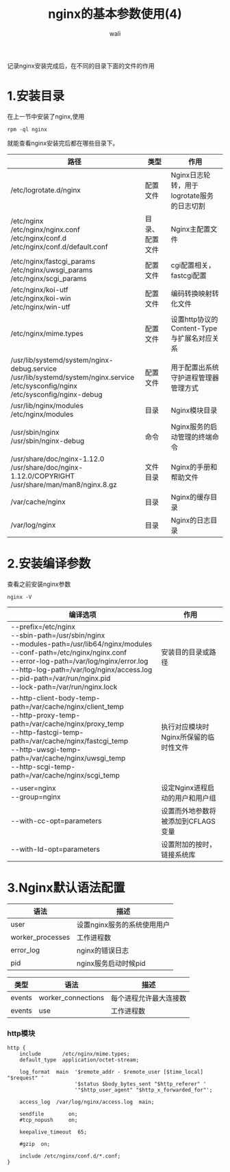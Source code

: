 ﻿---
layout: post
title: nginx的基本参数使用(4)  #标题
tagline: 基于Nginx的中间架构
category: nginx      #分类
author: wali    #作者
tag: nginx     #标签
ghurl:        #github url
ghurl_zip:    #github zip下载
comments: true

post_nav: ["1.安装目录","2.安装编译参数","3.Nginx默认语法配置"]
group_tag: nginx教程
---

记录nginx安装完成后，在不同的目录下面的文件的作用

# 1.安装目录

在上一节中安装了nginx,使用

	rpm -ql nginx
	
就能查看nginx安装完后都在哪些目录下。

路径|类型|作用
-|-|-
/etc/logrotate.d/nginx|配置文件|Nginx日志轮转，用于logrotate服务的日志切割|
/etc/nginx <br> /etc/nginx/nginx.conf <br> /etc/nginx/conf.d <br> /etc/nginx/conf.d/default.conf |目录、配置文件|Nginx主配置文件|
/etc/nginx/fastcgi_params <br> /etc/nginx/uwsgi_params <br> /etc/nginx/scgi_params|配置文件|cgi配置相关，fastcgi配置|
/etc/nginx/koi-utf <br> /etc/nginx/koi-win <br> /etc/nginx/win-utf|配置文件|编码转换映射转化文件|
/etc/nginx/mime.types|配置文件|设置http协议的Content-Type与扩展名对应关系|
/usr/lib/systemd/system/nginx-debug.service <br> /usr/lib/systemd/system/nginx.service <br> /etc/sysconfig/nginx <br> /etc/sysconfig/nginx-debug|配置文件|用于配置出系统守护进程管理器管理方式|
/usr/lib/nginx/modules <br> /etc/nginx/modules|目录|Nginx模块目录|
/usr/sbin/nginx <br> /usr/sbin/nginx-debug|命令|Nginx服务的启动管理的终端命令|
/usr/share/doc/nginx-1.12.0 <br> /usr/share/doc/nginx-1.12.0/COPYRIGHT <br> /usr/share/man/man8/nginx.8.gz|文件目录|Nginx的手册和帮助文件|
/var/cache/nginx|目录|Nginx的缓存目录|
/var/log/nginx|目录|Nginx的日志目录|

# 2.安装编译参数

查看之前安装nginx参数

	nginx -V
	
编译选项|作用
-|-
--prefix=/etc/nginx <br> --sbin-path=/usr/sbin/nginx <br> --modules-path=/usr/lib64/nginx/modules <br> --conf-path=/etc/nginx/nginx.conf <br> --error-log-path=/var/log/nginx/error.log <br> --http-log-path=/var/log/nginx/access.log <br> --pid-path=/var/run/nginx.pid <br> --lock-path=/var/run/nginx.lock|安装目的目录或路径
--http-client-body-temp-path=/var/cache/nginx/client_temp <br> --http-proxy-temp-path=/var/cache/nginx/proxy_temp <br> --http-fastcgi-temp-path=/var/cache/nginx/fastcgi_temp <br> --http-uwsgi-temp-path=/var/cache/nginx/uwsgi_temp <br> --http-scgi-temp-path=/var/cache/nginx/scgi_temp|执行对应模块时Nginx所保留的临时性文件|
--user=nginx <br> --group=nginx|设定Nginx进程启动的用户和用户组|
--with-cc-opt=parameters|设置而外地参数将被添加到CFLAGS变量|
--with-Id-opt=parameters|设置附加的按时，链接系统库|

# 3.Nginx默认语法配置
	
语法|描述
-|-
user|设置nginx服务的系统使用用户|
worker_processes|工作进程数|
error_log|nginx的错误日志|
pid|nginx服务启动时候pid|

类型|语法|描述
-|-|-
events|worker_connections|每个进程允许最大连接数|
events|use|工作进程数

### http模块

```nginx
http {
    include       /etc/nginx/mime.types;
    default_type  application/octet-stream;

    log_format  main  '$remote_addr - $remote_user [$time_local] "$request" '
                      '$status $body_bytes_sent "$http_referer" '
                      '"$http_user_agent" "$http_x_forwarded_for"';

    access_log  /var/log/nginx/access.log  main;

    sendfile        on;
    #tcp_nopush     on;

    keepalive_timeout  65;

    #gzip  on;

    include /etc/nginx/conf.d/*.conf;
}

```















